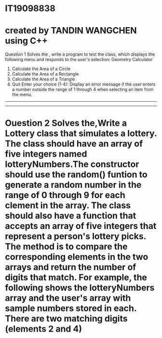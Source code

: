 # IT19098838 
created by TANDIN WANGCHEN
using  C++
============================================================================================================
Question 1 
Solves the , write a program to test the class, which displays the following menu and responds
to the user's selection:
Geometry Calculator
1. Calculate the Area of a Circle
2. Calculate the Area of a Rectangle
3. Calculate the Area of a Triangle
4. Quit
Enter your choice (1-4):
Display an error message if the user enters a number outside the range of 1 through 4 when
selecting an item from the menu.
------------------------------------------------------------------
------------------------------------------------------------------
Ouestion 2
Solves the,Write a Lottery class that simulates a lottery.
The class should have an array of five integers named lotteryNumbers.The constructor should
use the random() funtion to generate a random number in the range of 0 through 9 for each
clement in the array. The class should also have a function that accepts an array of five integers
that represent a person's lottery picks.
The method is to compare the corresponding elements in the two arrays and return the number
of digits that match.
For example, the following shows the lotteryNumbers array and the user's array with sample
numbers stored in each.
There are two matching digits (elements 2 and 4)
=================================================================================================================
